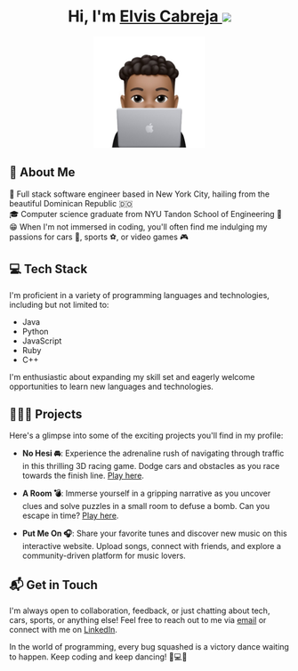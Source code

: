 # <h1 align="center">Hi, I'm <a href="https://github.com/ecabreja623">Elvis Cabreja <a><img src="https://raw.githubusercontent.com/MartinHeinz/MartinHeinz/master/wave.gif" width="30px" /></h1>

<p align="center">
    <img width="200" src="https://github.com/ecabreja623/ecabreja623/blob/main/elvis.jpg">
</p>

## 🫡 About Me
🗽 Full stack software engineer based in New York City, hailing from the beautiful Dominican Republic 🇩🇴<br>
🎓 Computer science graduate from NYU Tandon School of Engineering 💜<br>
😁 When I'm not immersed in coding, you'll often find me indulging my passions for cars 🚗, sports ⚽️, or video games 🎮<br>

## 💻 Tech Stack
I'm proficient in a variety of programming languages and technologies, including but not limited to:
- Java
- Python
- JavaScript
- Ruby
- C++

I'm enthusiastic about expanding my skill set and eagerly welcome opportunities to learn new languages and technologies.

## 👨🏽‍💻 Projects
Here's a glimpse into some of the exciting projects you'll find in my profile:

- **No Hesi 🚘**: Experience the adrenaline rush of navigating through traffic in this thrilling 3D racing game. Dodge cars and obstacles as you race towards the finish line. [Play here](https://ecabreja623.itch.io/no-hesi).

- **A Room 💣**: Immerse yourself in a gripping narrative as you uncover clues and solve puzzles in a small room to defuse a bomb. Can you escape in time? [Play here](https://ecabreja623.itch.io/a-room).

- **Put Me On 🎧**: Share your favorite tunes and discover new music on this interactive website. Upload songs, connect with friends, and explore a community-driven platform for music lovers.

## 📬 Get in Touch 
I'm always open to collaboration, feedback, or just chatting about tech, cars, sports, or anything else! Feel free to reach out to me via [email](mailto:elvis.cabreja623@gmail.com) or connect with me on [LinkedIn](https://www.linkedin.com/in/elviscabreja/).


In the world of programming, every bug squashed is a victory dance waiting to happen. Keep coding and keep dancing! 💃💻🎉
